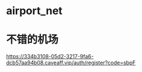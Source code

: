 # airport_net
# 不错的机场
https://334b3108-05d2-3217-9fa6-dcb57aa94b08.caveaff.vip/auth/register?code=sbpF
